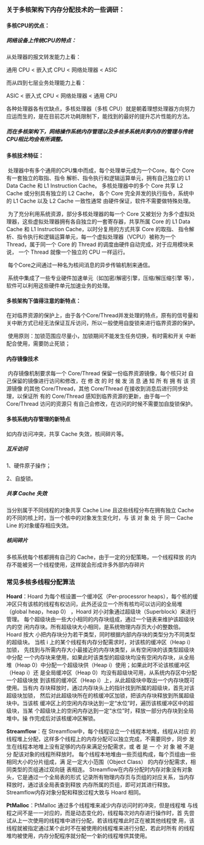 ### 关于多核架构下内存分配技术的一些调研：

#### 多核CPU的优点：

##### 网络设备上传统CPU的特点：

从处理器的报文转发能力上看：

 通用 CPU < 嵌入式 CPU < 网络处理器 < ASIC

 而从四到七层业务处理能力上看：

 ASIC < 嵌入式 CPU < 网络处理器 < 通用 CPU 

各种处理器各有优缺点，多核处理器（多核 CPU）就是朝着理想处理器方向努力应运而生的，是在目前芯片功耗限制下，能找到的最好的提升芯片性能的方法。

##### 而在多核架构下，网络操作系统内存管理以及多核多系统共享内存的管理与传统CPU相比均会有所调整。



#### 多核技术特征：

​        处理器中有多个通用的CPU集中而成，每个处理单元成为一个Core，每个 Core 有一套独立的取指、指令 解析、指令执行和逻辑运算单元，拥有自己独立的 L1 Data Cache 和 L1 Instruction Cache。 多核处理器中的多个 Core 共享 L2 Cache 或分别具有独立的 L2 Cache， 各个 Core 完全并发的执行指令，系统中的 L1 Cache 以及 L2 Cache 一致性通常 由硬件保证，软件不需要做特殊处理。 

​        为了充分利用系统资源，部分多核处理器的每一个 Core 又被划分 为多个虚拟处理器，这些虚拟处理器拥有各自独立的一套寄存器，共享所属 Core 的 L1 Data Cache 和 L1 Instruction Cache，以时分复用的方式共享 Core 的取指、 指令解析、指令执行和逻辑运算单元，每一个虚拟处理器（VCPU）被称为一个 Thread，属于同一个 Core 的 Thread 的调度由硬件自动完成，对于应用模块来说， 一个 Thread 就像一个独立的 CPU 一样运行。 

​       每个Core之间通过一种名为核间消息的异步传输机制来通信。

​        系统中集成了一些专业硬件加速单元（如加密/解密引擎，压缩/解压缩引擎 等），软件可以利用这些硬件单元加速业务的处理。 



#### 多核架构下值得注意的新特点：

​          在对临界资源的保护上，由于各个Core/Thread并发处理的特点，原有的信号量和关中断方式已经无法保证互斥访问，所以一般使用自旋锁来进行临界资源的保护。

​           使用原则：加锁范围应尽量小，加锁期间不能发生任务切换，有时需和开关 中断配合使用，需要防止死锁； 

####  内存镜像技术  

​        内存镜像机制要求每一个 Core/Thread 保留一份临界资源镜像，每个核只对 自己保留的镜像进行访问和修改，在 修 改 的 时 候 发 消 息 通 知 所 有 拥 有 该 资源镜像 的其他 Core/Thread，其他 Core/Thread 在接收到消息后进行同步处理，以保证所 有的 Core/Thread 感知到临界资源的更新，由于每一个 Core/Thread 访问的资源只 有自己会修改，在访问的时候不需要加自旋锁保护。 





#### 多核系统内存管理的新特点

如内存访问冲突，共享 Cache 失效，核间碎片等。

##### 互斥访问 

1、硬件原子操作；

2、自旋锁。

##### 共享 Cache 失效 

当分别属于不同线程的对象共享 Cache Line 且这些线程分布在拥有独立 Cache 的不同的核上时，当一个核中的对象发生变化时，与 该 对 象 处 于 同一 Cache Line 的对象缓存相应失效。

#####  核间碎片

多核系统每个核都拥有自己的 Cache，由于一定的分配策略，一个线程释放 的内存不能被另一个线程使用，这样就会形成许多外部内存碎片





###  常见多核多线程分配算法 



**Hoard**：Hoard 为每个核设置一个缓冲区（Per-processror heaps），每个核的缓 冲区只有该核的线程有权访问，此外还设立一个所有核均可以访问的全局堆 （global heap，heap 0） ，Hoard 对小对象通过超级块（Superblock）来进行管理。 每个超级块由一些大小相同的内存块组成，通过一个链表来维护该超级块内的空 闲内存块。所有超级块大小相同，是系统物理内存页大小的整数倍。Hoard 按大 小把内存块分为若干类型，同时根据内部内存块的类型分为不同类型的超级块。
 当核 i 上的某个线程有内存分配需求时，对该核的缓冲区（Heap i）加锁， 先找到与所需内存大小最接近的内存块类型，从有空闲块的该类型超级块中分配 一个内存块来使用，如果此时该类型的超级块均没有空闲内存块，从全局堆（Heap 0）中分配一个超级块供（Heap i）使用；如果此时不论该核缓冲区（Heap i）还 是全局缓冲区（Heap 0）均没有超级块可用，从系统内存区中分配一个超级块放 到该核的缓冲区（Heap i）上，从此超级块中取出一个内存块既可使用。当有内 存块释放时，通过内存块头上的指针找到所属的超级块，首先对该超级块加锁， 然后对此超级块所在的核缓冲区加锁，把该内存块释放到所属超级块中。当该核 缓冲区上的空闲内存块达到一定“水位”时，遍历该核缓冲区中的超级块，当某 个超级块上的空闲内存达到一定“水位”时，释放一部分内存块到全局堆中。操 作完成后对该核缓冲区解锁。 



**Streamflow**：在 Streamflow中，每个线程设立一个线程本地堆，线程从对应 的线程堆上分配，这样多个线程上的内存分配可以独立完成，不需要同步，同步 发生在线程本地堆上没有足够的内存来满足分配需求，或 者 是 一 个 对 象 被 不是分 配该对象的线程所释放时。 每个线程本地堆由一些页组构成，每个页组由一些相同大小的分片组成，满 足一定大小范围（Object Class） 的内存分配需求，相同类型的页组通过双向链 表相连。 Streamflow在内存分配时内存对象没有对象头，它是通过一个全局表的形式 记录所有物理内存页与页组的对应关系，当内存释放时，通过该全局表查到释放 内存所属的页组，即可对其进行释放。 Streamflow内存对象分配和释放过程大致与 Hoard 相同。 





**PtMalloc**：PtMalloc 通过多个线程堆来减少内存访问时的冲突，但是线程堆 与线程之间不是一一对应的，而是动态变化的，线程每次对内存进行操作时，首 先尝试从上一次使用的线程堆中进行分配，若该线程堆此时正在被其他线程使 用，该线程就被指定通过某个此时不在被使用的线程堆来进行分配，若此时所有 的线程堆均被使用，内存分配程序就分配一个新的线程堆供其使用。 

